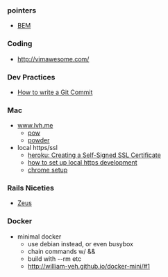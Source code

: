 ### pointers
* [BEM](https://en.bem.info/method/)

### Coding
* http://vimawesome.com/

### Dev Practices
* [How to write a Git Commit](http://chris.beams.io/posts/git-commit/)

### Mac
* www.lvh.me
  * [pow](http://pow.cx/manual.html#section_1)
  * [powder](https://github.com/Rodreegez/powder)
* local https/ssl
  * [heroku: Creating a Self-Signed SSL Certificate](https://devcenter.heroku.com/articles/ssl-certificate-self) 
  * [how to set up local https development](http://www.panozzaj.com/blog/2013/08/12/how-to-set-up-local-https-development/)
  * [chrome setup](http://www.robpeck.com/2010/10/google-chrome-mac-os-x-and-self-signed-ssl-certificates/#.VlZSkRCrTqU)

### Rails Niceties
* [Zeus](https://github.com/burke/zeus)

### Docker
* minimal docker
  * use debian instead, or even busybox
  * chain commands w/ &&
  * build with --rm etc
  * http://william-yeh.github.io/docker-mini/#1

